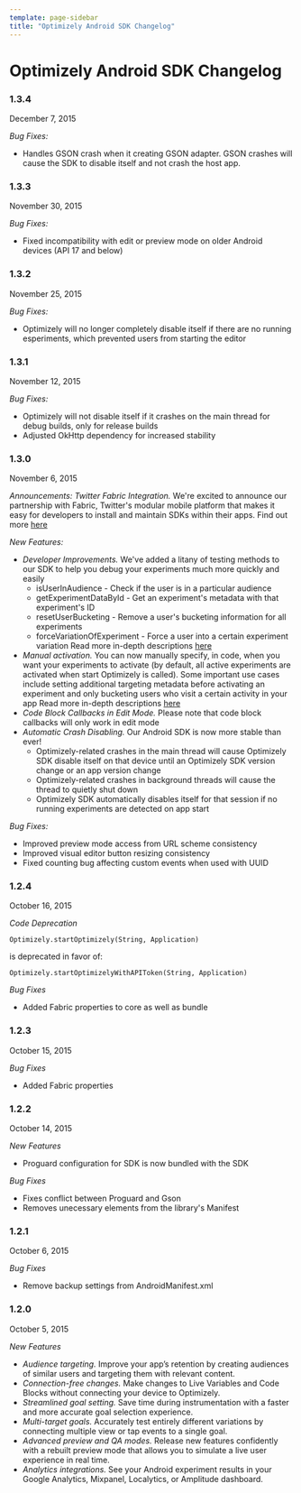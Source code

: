 ```yaml
---
template: page-sidebar
title: "Optimizely Android SDK Changelog"
---
```


# Optimizely Android SDK Changelog

### 1.3.4
December 7, 2015

*Bug Fixes:*
- Handles GSON crash when it creating GSON adapter.  GSON crashes will cause the SDK to disable itself and not crash the host app.

### 1.3.3
November 30, 2015

*Bug Fixes:*
- Fixed incompatibility with edit or preview mode on older Android devices (API 17 and below)

### 1.3.2
November 25, 2015

*Bug Fixes:*
- Optimizely will no longer completely disable itself if there are no running esperiments, which prevented users from starting the editor


### 1.3.1
November 12, 2015

*Bug Fixes:*
- Optimizely will not disable itself if it crashes on the main thread for debug builds, only for release builds
- Adjusted OkHttp dependency for increased stability


### 1.3.0
November 6, 2015

*Announcements:*
*Twitter Fabric Integration.* We're excited to announce our partnership with Fabric, Twitter's modular mobile platform that makes it easy for developers to install and maintain SDKs within their apps. Find out more [here](https://blog.optimizely.com/2015/10/21/optimizely-twitter-fabric/)

*New Features:*
- *Developer Improvements.* We've added a litany of testing methods to our SDK to help you debug your experiments much more quickly and easily
	- isUserInAudience - Check if the user is in a particular audience
	- getExperimentDataById - Get an experiment's metadata with that experiment's ID
	- resetUserBucketing - Remove a user's bucketing information for all experiments
	- forceVariationOfExperiment - Force a user into a certain experiment variation
Read more in-depth descriptions [here](/android/reference/index.html#debugging-your-experiments)
- *Manual activation.* You can now manually specify, in code, when you want your experiments to activate (by default, all active experiments are activated when start Optimizely is called). Some important use cases include setting additional targeting metadata before activating an experiment and only bucketing users who visit a certain activity in your app
Read more in-depth descriptions [here](/android/reference/index.html#experiment-activation-modes)
- *Code Block Callbacks in Edit Mode.* Please note that code block callbacks will only work in edit mode
- *Automatic Crash Disabling.* Our Android SDK is now more stable than ever!
	- Optimizely-related crashes in the main thread will cause Optimizely SDK disable itself on that device until an Optimizely SDK version change or an app version change
	- Optimizely-related crashes in background threads will cause the thread to quietly shut down
	- Optimizely SDK automatically disables itself for that session if no running experiments are detected on app start

*Bug Fixes:*
- Improved preview mode access from URL scheme consistency 
- Improved visual editor button resizing consistency 
- Fixed counting bug affecting custom events when used with UUID

### 1.2.4
October 16, 2015

*Code Deprecation*

    Optimizely.startOptimizely(String, Application)

is deprecated in favor of:

    Optimizely.startOptimizelyWithAPIToken(String, Application)

*Bug Fixes*
- Added Fabric properties to core as well as bundle

### 1.2.3
October 15, 2015

*Bug Fixes*
- Added Fabric properties

### 1.2.2
October 14, 2015

*New Features* 
- Proguard configuration for SDK is now bundled with the SDK

*Bug Fixes*
- Fixes conflict between Proguard and Gson
- Removes unecessary elements from the library's Manifest

### 1.2.1
October 6, 2015

*Bug Fixes*
- Remove backup settings from AndroidManifest.xml

### 1.2.0
October 5, 2015

*New Features*
- *Audience targeting.* Improve your app’s retention by creating audiences of similar users and targeting them with relevant content.
- *Connection-free changes.* Make changes to Live Variables and Code Blocks without connecting your device to Optimizely.
- *Streamlined goal setting.* Save time during instrumentation with a faster and more accurate goal selection experience.
- *Multi-target goals.* Accurately test entirely different variations by connecting multiple view or tap events to a single goal.
- *Advanced preview and QA modes.* Release new features confidently with a rebuilt preview mode that allows you to simulate a live user experience in real time.
- *Analytics integrations.* See your Android experiment results in your Google Analytics, Mixpanel, Localytics, or Amplitude dashboard.
